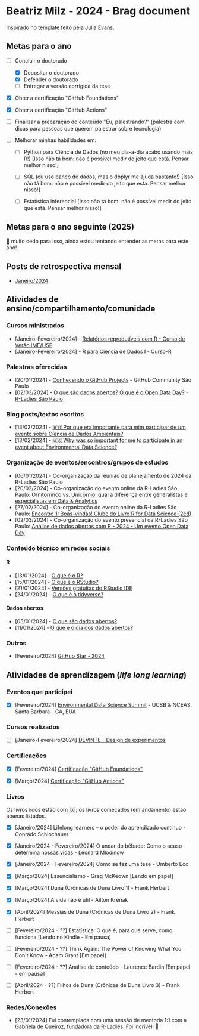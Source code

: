 # Beatriz Milz - 2024 - Brag document

Inspirado no [template feito pela Julia Evans](https://jvns.ca/blog/brag-documents/#template).

## Metas para o ano

- [ ] Concluir o doutorado
  - [x] Depositar o doutorado
  - [x] Defender o doutorado
  - [ ] Entregar a versão corrigida da tese

- [x] Obter a certificação "GitHub Foundations"

- [x] Obter a certificação "GitHub Actions"

- [ ] Finalizar a preparação do conteúdo "Eu, palestrando?" (palestra com dicas para pessoas que querem palestrar sobre tecnologia)

- [ ] Melhorar minhas habilidades em:
    - [ ] Python para Ciência de Dados (no meu dia-a-dia acabo usando mais R!) [Isso não tá bom: não é possível medir do jeito que está. Pensar melhor nisso!]
    - [ ] SQL (eu uso banco de dados, mas o dbplyr me ajuda bastante!)  [Isso não tá bom: não é possível medir do jeito que está. Pensar melhor nisso!]
    - [ ] Estatística inferencial [Isso não tá bom: não é possível medir do jeito que está. Pensar melhor nisso!]



## Metas para o ano seguinte (2025)

👀 muito cedo para isso, ainda estou tentando entender as metas para este ano!


## Posts de retrospectiva mensal

- [Janeiro/2024](https://www.instagram.com/p/C2yVApMNNN6/)

## Atividades de ensino/compartilhamento/comunidade

### Cursos ministrados

- [Janeiro-Fevereiro/2024] - [Relatórios reprodutíveis com R - Curso de Verão IME/USP](https://beatrizmilz.github.io/2024-curso-de-verao-ime-usp-relatorios/)
- [Janeiro-Fevereiro/2024] - [R para Ciência de Dados I - Curso-R](https://curso-r.github.io/202401-r4ds-1/)


### Palestras oferecidas

- [20/01/2024] - [Conhecendo o GitHub Projects](https://beamilz.com/talks/pt/2024-01-github-projects/) - GitHub Community São Paulo
- [02/03/2024] - [O que são dados abertos? O que é o Open Data Day?](https://r-ladies-sao-paulo.github.io/2024-03-open-data-day/slide-open-data-day.html#/title-slide) - [R-Ladies São Paulo](https://r-ladies-sao-paulo.github.io/2024-03-open-data-day/cronograma.html)


### Blog posts/textos escritos

- [13/02/2024] - [🇧🇷 Por que era importante para mim participar de um evento sobre Ciência de Dados Ambientais?](https://beamilz.com/posts/2024-02-13-eds-summit-pt-1/pt/)
- [13/02/2024] - [🇺🇸 Why was so important for me to participate in an event about Environmental Data Science?](https://beamilz.com/posts/2024-02-13-eds-summit-pt-1/en/)

### Organização de eventos/encontros/grupos de estudos

- [06/01/2024] - Co-organização da reunião de planejamento de 2024 da R-Ladies São Paulo
- [20/02/2024] - Co-organização do evento online da R-Ladies São Paulo: [Ornitorrinco vs. Unicórnio: qual a diferença entre generalistas e especialistas em Data & Analytics](https://www.youtube.com/watch?v=8QD7PXg5YYY)
- [27/02/2024] - Co-organização do evento online da R-Ladies São Paulo: [Encontro 1: Boas-vindas! Clube do Livro R for Data Science (2ed)](https://www.youtube.com/watch?v=TaAog3K0toA)
- [02/03/2024] - Co-organização do evento presencial da R-Ladies São Paulo: [Análise de dados abertos com R - 2024 - Um evento Open Data Day](https://r-ladies-sao-paulo.github.io/2024-03-open-data-day/cronograma.html)


### Conteúdo técnico em redes sociais 

#### R

- [13/01/2024] - [O que é o R?](https://www.instagram.com/p/C2DDu-MLZ4W/?img_index=1)
- [15/01/2024] - [O que é o RStudio?](https://www.instagram.com/p/C2IJPYqLjIe/?img_index=1)
- [21/01/2024] - [Versões gratuitas do RStudio IDE](https://www.instagram.com/p/C2Xh63gLWIM/?img_index=1)
- [24/01/2024] - [O que é o tidyverse?](https://www.instagram.com/p/C2fQI7FrlC2/?img_index=1)

#### Dados abertos

- [03/01/2024] - [O que são dados abertos?](https://www.instagram.com/p/C1o5RR3rsww/?img_index=1)
- [11/01/2024] - [O que é o dia dos dados abertos?](https://www.instagram.com/p/C197Ln9LEes/?img_index=1)

<!---
### Projetos

- Lembrar de escrever para cada projeto: quais foram minhas contribuições? Qual é o impacto do projeto?


### Vídeos

...

### Colaboração e mentoria

...
--->

### Outros

- [Fevereiro/2024] [GitHub Star - 2024](https://www.instagram.com/p/C3-IAsIL8TT/)

## Atividades de aprendizagem (*life long learning*)

### Eventos que participei

- [x] [Fevereiro/2024] [Environmental Data Science Summit](https://eds-summit.github.io/) - UCSB & NCEAS, Santa Barbara - CA, EUA

### Cursos realizados

- [ ] [Janeiro-Fevereiro/2024] [DEVINTE - Design de experimentos](https://www.devinte.com.br/product/design-de-experimentos)

### Certificações

- [x] [Fevereiro/2024] [Certificação "GitHub Foundations"](https://www.credly.com/earner/earned/badge/5a261c3e-265c-41f2-9b22-6bbe3370b105)
- [x] [Março/2024] [Certificação "GitHub Actions"](https://www.credly.com/badges/1fa1705c-e86b-4734-879c-0f96de38be73)


### Livros 

Os livros lidos estão com [x]; os livros começados (em andamento) estão apenas listados.

- [x] [Janeiro/2024] Lifelong learners – o poder do aprendizado contínuo - Conrado Schlochauer
- [x] [Janeiro/2024 - Fevereiro/2024] O andar do bêbado: Como o acaso determina nossas vidas - Leonard Mlodinow 
- [x] [Janeiro/2024 - Fevereiro/2024] Como se faz uma tese -  Umberto Eco
- [x] [Março/2024] Essencialismo - Greg McKeown [Lendo em papel]
- [x] [Março/2024] Duna (Crônicas de Duna Livro 1)  - Frank Herbert
- [x] [Março/2024] A vida não é útil - Ailton Krenak
- [x] [Abril/2024] Messias de Duna (Crônicas de Duna Livro 2) - Frank Herbert

- [ ] [Fevereiro/2024 - ??] Estatística: O que é, para que serve, como funciona [Lendo no Kindle - Em pausa]
- [ ] [Fevereiro/2024 - ??] Think Again: The Power of Knowing What You Don't Know -  Adam Grant [Em papel]
- [ ] [Fevereiro/2024 - ??] Análise de conteúdo - Laurence Bardin [Em papel - em pausa]
- [ ] [Abril/2024 - ??] Filhos de Duna (Crônicas de Duna Livro 3) - Frank Herbert

<!---
### Experiências

...
--->

### Redes/Conexões

- [23/01/2024] Fui contemplada com uma sessão de mentoria 1:1 com a [Gabriela de Queiroz](https://www.linkedin.com/in/gabrieladequeiroz/), fundadora da R-Ladies. Foi incrível! 💜



<!---
## O que eu aprendi nesse ano?

...

--->
